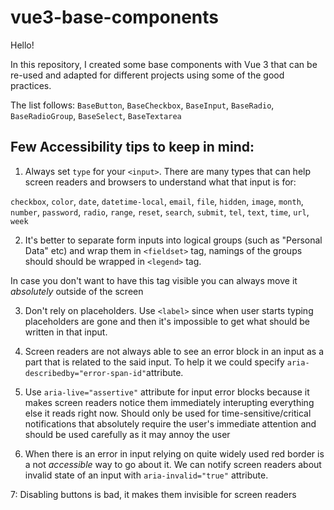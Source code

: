 # vue3-base-components

Hello!

In this repository, I created some base components with Vue 3 that can be re-used and adapted for different projects using some of the good practices.

The list follows: `BaseButton`, `BaseCheckbox`, `BaseInput`, `BaseRadio`, `BaseRadioGroup`, `BaseSelect`, `BaseTextarea`

## Few Accessibility tips to keep in mind:

1. Always set `type` for your `<input>`. There are many types that 
can help screen readers and browsers to understand what that input is for:

`checkbox`, `color`, `date`, `datetime-local`, `email`, `file`, `hidden`, `image`, `month`, `number`, `password`, `radio`, `range`, `reset`, `search`, `submit`, `tel`, `text`, `time`, `url`, `week`

2. It's better to separate form inputs into logical groups (such as "Personal Data" etc) and wrap them in `<fieldset>` tag, namings of the groups should should be wrapped in `<legend>` tag. 

In case you don't want to have this tag visible you can always move it *absolutely* outside of the screen 

3. Don't rely on placeholders. Use `<label>` since when user starts typing placeholders are gone and then it's impossible to get what should be written in that input. 

4. Screen readers are not always able to see an error block in an input as a part that is related to the said input. To help it we could specify `aria-describedby="error-span-id"`attribute. 

5. Use `aria-live="assertive"` attribute for input error blocks because it makes screen readers notice them immediately interupting everything else it reads right now. Should only be used for time-sensitive/critical notifications that absolutely require the user's immediate attention and should be used carefully as it may annoy the user

6. When there is an error in input relying on quite widely used red border is a not *accessible* way to go about it. We can notify screen readers about invalid state of an input with `aria-invalid="true"` attribute.

7: Disabling buttons is bad, it makes them invisible for screen readers
